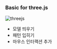 ### Basic for three.js

![threejs](https://user-images.githubusercontent.com/90435185/210198172-3e4eef74-287a-40c3-8394-43e65c2c8a58.gif)
- 모델 띄우기
- 패턴 입히기
- 마우스 인터랙션 추가
